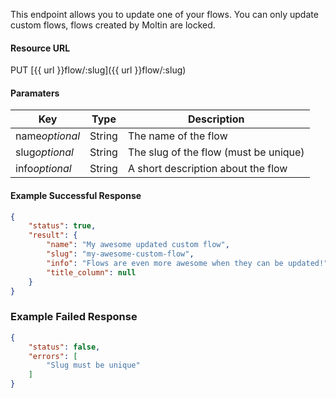 <!--
@title Update a flow
@author Moltin Ltd
@description Updates a flow
@order 15.8

@sidebar 1
@family Flow
@rate No
@auth Yes
@format JSON
@http PUT
@version beta
-->
This endpoint allows you to update one of your flows. You can only update custom flows, flows created by Moltin are locked.


#### Resource URL
PUT [{{ url }}flow/:slug]({{ url }}flow/:slug)


#### Paramaters
Key | Type | Description
--- | ---- | -----------
name*optional* | String | The name of the flow
slug*optional* | String | The slug of the flow (must be unique)
info*optional* | String | A short description about the flow

<!--code-->
#### Example Successful Response
``` json
{
    "status": true,
    "result": {
        "name": "My awesome updated custom flow",
        "slug": "my-awesome-custom-flow",
        "info": "Flows are even more awesome when they can be updated!",
        "title_column": null
    }
}
```


### Example Failed Response
``` json
{
    "status": false,
    "errors": [
        "Slug must be unique"
    ]
}
```
<!--/code-->